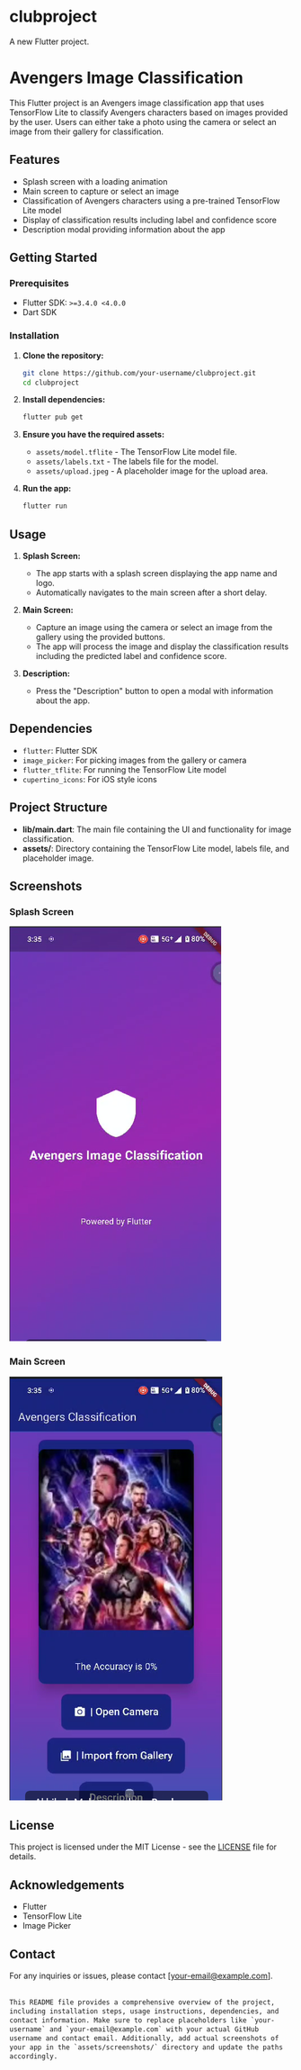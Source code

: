 # clubproject

A new Flutter project.

# Avengers Image Classification

This Flutter project is an Avengers image classification app that uses TensorFlow Lite to classify Avengers characters based on images provided by the user. Users can either take a photo using the camera or select an image from their gallery for classification.

## Features

- Splash screen with a loading animation
- Main screen to capture or select an image
- Classification of Avengers characters using a pre-trained TensorFlow Lite model
- Display of classification results including label and confidence score
- Description modal providing information about the app

## Getting Started

### Prerequisites

- Flutter SDK: `>=3.4.0 <4.0.0`
- Dart SDK

### Installation

1. **Clone the repository:**

   ```bash
   git clone https://github.com/your-username/clubproject.git
   cd clubproject
   ```

2. **Install dependencies:**

   ```bash
   flutter pub get
   ```

3. **Ensure you have the required assets:**

   - `assets/model.tflite` - The TensorFlow Lite model file.
   - `assets/labels.txt` - The labels file for the model.
   - `assets/upload.jpeg` - A placeholder image for the upload area.

4. **Run the app:**

   ```bash
   flutter run
   ```

## Usage

1. **Splash Screen:**
   - The app starts with a splash screen displaying the app name and logo.
   - Automatically navigates to the main screen after a short delay.

2. **Main Screen:**
   - Capture an image using the camera or select an image from the gallery using the provided buttons.
   - The app will process the image and display the classification results including the predicted label and confidence score.

3. **Description:**
   - Press the "Description" button to open a modal with information about the app.

## Dependencies

- `flutter`: Flutter SDK
- `image_picker`: For picking images from the gallery or camera
- `flutter_tflite`: For running the TensorFlow Lite model
- `cupertino_icons`: For iOS style icons

## Project Structure

- **lib/main.dart**: The main file containing the UI and functionality for image classification.
- **assets/**: Directory containing the TensorFlow Lite model, labels file, and placeholder image.

## Screenshots

### Splash Screen
![Splash Screen](splashscreen.PNG)

### Main Screen
![Main Screen](mainscreen.PNG)

## License

This project is licensed under the MIT License - see the [LICENSE](LICENSE) file for details.

## Acknowledgements

- Flutter
- TensorFlow Lite
- Image Picker

## Contact

For any inquiries or issues, please contact [your-email@example.com].

```

This README file provides a comprehensive overview of the project, including installation steps, usage instructions, dependencies, and contact information. Make sure to replace placeholders like `your-username` and `your-email@example.com` with your actual GitHub username and contact email. Additionally, add actual screenshots of your app in the `assets/screenshots/` directory and update the paths accordingly.

